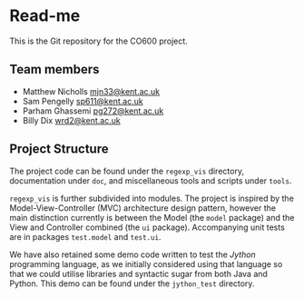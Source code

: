 # Read-me
This is the Git repository for the CO600 project.

## Team members
* Matthew Nicholls <mjn33@kent.ac.uk>
* Sam Pengelly <sp611@kent.ac.uk>
* Parham Ghassemi <pg272@kent.ac.uk>
* Billy Dix <wrd2@kent.ac.uk>

## Project Structure
The project code can be found under the `regexp_vis` directory, documentation
under `doc`, and miscellaneous tools and scripts under `tools`.

`regexp_vis` is further subdivided into modules. The project is
inspired by the Model-View-Controller (MVC) architecture design
pattern, however the main distinction currently is between the Model
(the `model` package) and the View and Controller combined (the `ui`
package). Accompanying unit tests are in packages `test.model` and
`test.ui`.

We have also retained some demo code written to test the *Jython* programming
language, as we initially considered using that language so that we could
utilise libraries and syntactic sugar from both Java and Python. This demo can
be found under the `jython_test` directory.
